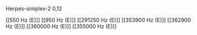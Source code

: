 Herpes-simplex-2 0,12

[[550 Hz (E)]]
[[950 Hz (E)]]
[[291250 Hz (E)]]
[[353900 Hz (E)]]
[[362900 Hz (E)]]
[[360000 Hz (E)]]
[[355000 Hz (E)]]